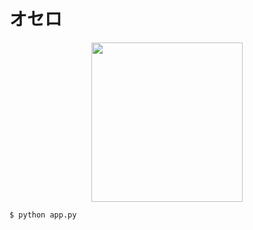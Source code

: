 # オセロ
<p align="center">
  <img width="242" height="255" src="https://i.imgur.com/EzYcPIs.png">
</p>

```$ python app.py```
